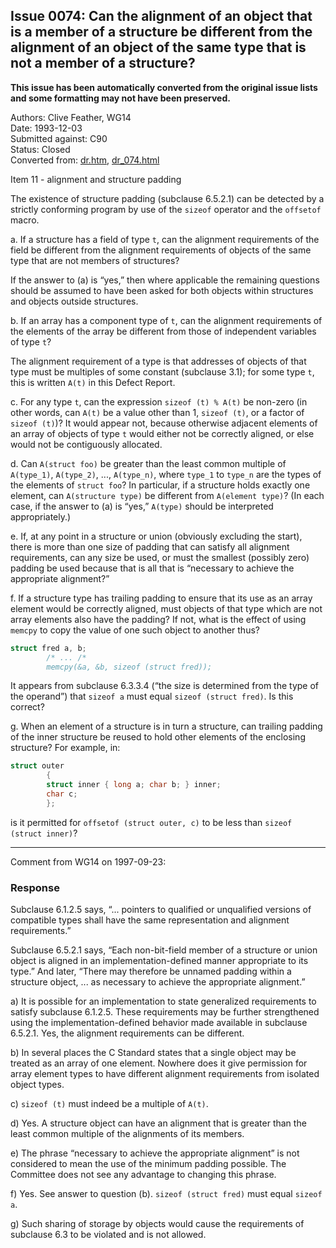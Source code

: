 ## Issue 0074: Can the alignment of an object that is a member of a structure be different from the alignment of an object of the same type that is not a member of a structure?

**This issue has been automatically converted from the original issue lists and some formatting may not have been preserved.**

Authors: Clive Feather, WG14  
Date: 1993-12-03  
Submitted against: C90  
Status: Closed  
Converted from: [dr.htm](https://www.open-std.org/jtc1/sc22/wg14/www/docs/dr.htm), [dr_074.html](https://www.open-std.org/jtc1/sc22/wg14/www/docs/dr_074.html)

Item 11 \- alignment and structure padding

The existence of structure padding (subclause 6.5.2.1) can be detected by a
strictly conforming program by use of the `sizeof` operator and the `offsetof`
macro.

a. If a structure has a field of type `t`, can the alignment requirements of the
field be different from the alignment requirements of objects of the same type
that are not members of structures?

If the answer to (a) is “yes,” then where applicable the remaining questions
should be assumed to have been asked for both objects within structures and
objects outside structures.

b. If an array has a component type of `t`, can the alignment requirements of
the elements of the array be different from those of independent variables of
type `t`?

The alignment requirement of a type is that addresses of objects of that type
must be multiples of some constant (subclause 3.1); for some type `t`, this is
written `A(t)` in this Defect Report.

c. For any type `t`, can the expression `sizeof (t) % A(t)` be non-zero (in
other words, can `A(t)` be a value other than 1, `sizeof (t)`, or a factor of
`sizeof (t)`)? It would appear not, because otherwise adjacent elements of an
array of objects of type `t` would either not be correctly aligned, or else
would not be contiguously allocated.

d. Can `A(struct foo)` be greater than the least common multiple of `A(type_1)`,
`A(type_2)`, ..., `A(type_n)`, where `type_1` to `type_n` are the types of the
elements of `struct foo`? In particular, if a structure holds exactly one
element, can `A(structure type)` be different from `A(element type)`? (In each
case, if the answer to (a) is “yes,” `A(type)` should be interpreted
appropriately.)

e. If, at any point in a structure or union (obviously excluding the start),
there is more than one size of padding that can satisfy all alignment
requirements, can any size be used, or must the smallest (possibly zero) padding
be used because that is all that is “necessary to achieve the appropriate
alignment?”

f. If a structure type has trailing padding to ensure that its use as an array
element would be correctly aligned, must objects of that type which are not
array elements also have the padding? If not, what is the effect of using
`memcpy` to copy the value of one such object to another thus?

```c
struct fred a, b;
        /* ... /*
        memcpy(&a, &b, sizeof (struct fred));
```

It appears from subclause 6.3.3.4 (“the size is determined from the type of the
operand”) that `sizeof a` must equal `sizeof (struct fred)`. Is this correct?

g. When an element of a structure is in turn a structure, can trailing padding
of the inner structure be reused to hold other elements of the enclosing
structure? For example, in:

```c
struct outer
        {
        struct inner { long a; char b; } inner;
        char c;
        };
```

is it permitted for `offsetof (struct outer, c)` to be less than `sizeof (struct
inner)`?

---

Comment from WG14 on 1997-09-23:

### Response

Subclause 6.1.2.5 says, “... pointers to qualified or unqualified versions of
compatible types shall have the same representation and alignment requirements.”

Subclause 6.5.2.1 says, “Each non-bit-field member of a structure or union
object is aligned in an implementation-defined manner appropriate to its type.”
And later, “There may therefore be unnamed padding within a structure object,
... as necessary to achieve the appropriate alignment.”

a) It is possible for an implementation to state generalized requirements to
satisfy subclause 6.1.2.5. These requirements may be further strengthened using
the implementation-defined behavior made available in subclause 6.5.2.1. Yes,
the alignment requirements can be different.

b) In several places the C Standard states that a single object may be treated
as an array of one element. Nowhere does it give permission for array element
types to have different alignment requirements from isolated object types.

c) `sizeof (t)` must indeed be a multiple of `A(t)`.

d) Yes. A structure object can have an alignment that is greater than the least
common multiple of the alignments of its members.

e) The phrase “necessary to achieve the appropriate alignment” is not considered
to mean the use of the minimum padding possible. The Committee does not see any
advantage to changing this phrase.

f) Yes. See answer to question (b). `sizeof (struct fred)` must equal `sizeof
a`.

g) Such sharing of storage by objects would cause the requirements of subclause
6.3 to be violated and is not allowed.
